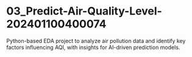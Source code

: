 # 03_Predict-Air-Quality-Level-202401100400074
Python-based EDA project to analyze air pollution data and identify key factors influencing AQI, with insights for AI-driven prediction models.
